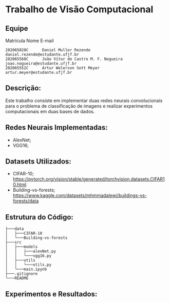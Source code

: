 # Trabalho de Visão Computacional

## Equipe

Matrícula       Nome                                     E-mail
```
202065020C      Daniel Muller Rezende                    daniel.rezende@estudante.ufjf.br
202065560C      João Vítor de Castro M. F. Nogueira      joao.nogueira@estudante.ufjf.br
202065552C      Artur Welerson Sott Meyer                artur.meyer@estudante.ufjf.br
```

## Descrição:
Este trabalho consiste em implementar duas redes neurais convolucionais para o problema de classificação de imagens e realizar experimentos computacionais em duas bases de dados. 

## Redes Neurais Implementadas:

- AlexNet;
- VGG16;

## Datasets Utilizados:

- CIFAR-10; https://pytorch.org/vision/stable/generated/torchvision.datasets.CIFAR10.html
- Building-vs-forests; https://www.kaggle.com/datasets/mhmmadalewi/buildings-vs-forests/data


## Estrutura do Código:

```
├───data
│   ├───CIFAR-10
│   └───Building-vs-forests
├───src
│   ├───models
│   │   ├───alexNet.py
│   │   └───vgg16.py
│   ├───utils
│   │   └───utils.py
│   └───main.ipynb
├───.gitignore
└───README
```

## Experimentos e Resultados:

```

```

